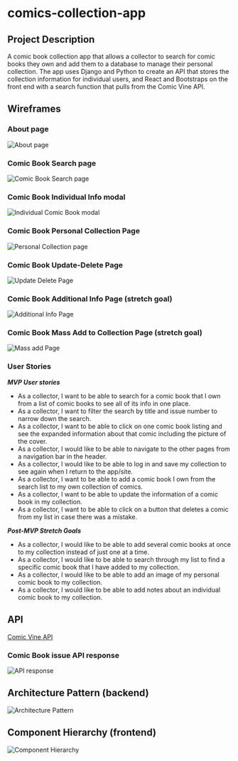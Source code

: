 # comics-collection-app

## Project Description

A comic book collection app that allows a collector to search for comic books they own and add them to a database to manage their personal collection.
The app uses Django and Python to create an API that stores the collection information for individual users, and React and Bootstraps on the front end with a search function that pulls from the Comic Vine API.

## Wireframes

### About page

![About page](https://github.com/SpideyFanDan/comics-collection-app/blob/master/wireframes/comic-book-collection-about-page.jpg)

### Comic Book Search page

![Comic Book Search page](https://github.com/SpideyFanDan/comics-collection-app/blob/master/wireframes/comic-book-search-page.jpg)

### Comic Book Individual Info modal

![Individual Comic Book modal](https://github.com/SpideyFanDan/comics-collection-app/blob/master/wireframes/comic-book-info-modal.jpg)

### Comic Book Personal Collection Page

![Personal Collection page](https://github.com/SpideyFanDan/comics-collection-app/blob/master/wireframes/comic-book-personal-collection-page.jpg)

### Comic Book Update-Delete Page

![Update Delete Page](https://github.com/SpideyFanDan/comics-collection-app/blob/master/wireframes/comic-book-update-delete-page.jpg)

### Comic Book Additional Info Page (stretch goal)

![Additional Info Page](https://github.com/SpideyFanDan/comics-collection-app/blob/master/wireframes/comic-book-add-info-page.jpg)

### Comic Book Mass Add to Collection Page (stretch goal)

![Mass add Page](https://github.com/SpideyFanDan/comics-collection-app/blob/master/wireframes/mass-add-from-search-list.jpg)

### User Stories

_**MVP User stories**_

- As a collector, I want to be able to search for a comic book that I own from a list of comic books to see all of its info in one place.
- As a collector, I want to filter the search by title and issue number to narrow down the search.
- As a collector, I want to be able to click on one comic book listing and see the expanded information about that comic including the picture of the cover.
- As a collector, I would like to be able to navigate to the other pages from a navigation bar in the header.
- As a collector, I would like to be able to log in and save my collection to see again when I return to the app/site.
- As a collector, I want to be able to add a comic book I own from the search list to my own collection of comics.
- As a collector, I want to be able to update the information of a comic book in my collection.
- As a collector, I want to be able to click on a button that deletes a comic from my list in case there was a mistake.

_**Post-MVP Stretch Goals**_

- As a collector, I would like to be able to add several comic books at once to my collection instead of just one at a time.
- As a collector, I would like to be able to search through my list to find a specific comic book that I have added to my collection.
- As a collector, I would like to be able to add an image of my personal comic book to my collection.
- As a collector, I would like to be able to add notes about an individual comic book to my collection.

## API

[Comic Vine API](https://comicvine.gamespot.com/api/issues/?api_key=[MyAPIKey]&format=json)

### Comic Book issue API response

![API response](https://github.com/SpideyFanDan/comic-book-organizer/blob/87be78c316c5db2bde388e9bbecd6c9441b25cd2/Wireframes/API-screenshot.png)

## Architecture Pattern (backend)

![Architecture Pattern](https://github.com/SpideyFanDan/comics-collection-app/blob/master/wireframes/architecture-pattern.jpg)

## Component Hierarchy (frontend)

![Component Hierarchy](https://github.com/SpideyFanDan/comics-collection-app/blob/master/wireframes/component-hierarchy.jpg)
